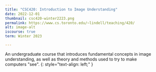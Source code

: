 ```yaml
---
title: "CSC420: Introduction to Image Understanding"
date: 2022-12-01
thumbnail: csc420-winter2223.png
permalink: https://www.cs.toronto.edu/~lindell/teaching/420/
alt: image-alt
iscourse: true
term: Winter 2023

---
```


An undergraduate course that introduces fundamental concepts in image understanding, as well as theory and methods used to try to make computers "see".
{: style="text-align: left;" }
